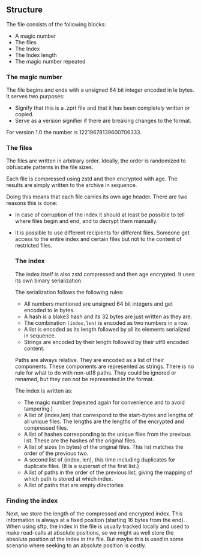 ## Structure

The file consists of the following blocks:

- A magic number
- The files
- The Index
- The Index length
- The magic number repeated

### The magic number

The file begins and ends with a unsigned 64 bit integer encoded in le bytes. It
serves two purposes:

- Signify that this is a .zprt file and that it has been completely written or
  copied.
- Serve as a version signifier if there are breaking changes to the format.

For version 1.0 the number is 12219678139600706333.

### The files

The files are written in arbitrary order. Ideally, the order is randomized to
obfuscate patterns in the file sizes.

Each file is compressed using zstd and then encrypted with age. The results are
simply written to the archive in sequence.

Doing this means that each file carries its own age header. There are two
reasons this is done:

- In case of corruption of the index it should at least be possible to tell
  where files begin and end, and to decrypt them manually.

- It is possible to use different recipients for different files. Someone get
  access to the entire index and certain files but not to the content of
  restricted files.

  ### The index

  The index itself is also zstd compressed and then age encrypted. It uses its
  own binary serialization.

  The serialization follows the following rules:

  - All numbers mentioned are unsigned 64 bit integers and get encoded to le
    bytes.
  - A hash is a blake3 hash and its 32 bytes are just written as they are.
  - The combination `(index,len)` is encoded as two numbers in a row.
  - A list is encoded as its length followed by all its elements serialized in
    sequence.
  - Strings are encoded by their length followed by their utf8 encoded content.

  Paths are always relative. They are encoded as a list of their components.
  These components are represented as strings. There is no rule for what to do
  with non-utf8 paths. They could be ignored or renamed, but they can not be
  represented in the format.

  The index is written as:

  - The magic number (repeated again for convenience and to avoid tampering.)
  - A list of (index,len) that correspond to the start-bytes and lengths of all
    unique files. The lengths are the lengths of the encrypted and compressed
    files.
  - A list of hashes corresponding to the unique files from the previous list.
    These are the hashes of the original files.
  - A list of sizes (in bytes) of the original files. This list matches the
    order of the previous two.
  - A second list of (index, len), this time including duplicates for duplicate
    files. (It is a superset of the first list.)
  - A list of paths in the order of the previous list, giving the mapping of
    which path is stored at which index.
  - A list of paths that are empty directories

### Finding the index

Next, we store the length of the compressed and encrypted index. This
information is always at a fixed position (starting 16 bytes from the end). When
using sftp, the index in the file is usually tracked locally and used to make
read-calls at absolute positions, so we might as well store the absolute
position of the index in the file. But maybe this is used in some scenario where
seeking to an absolute position is costly.
